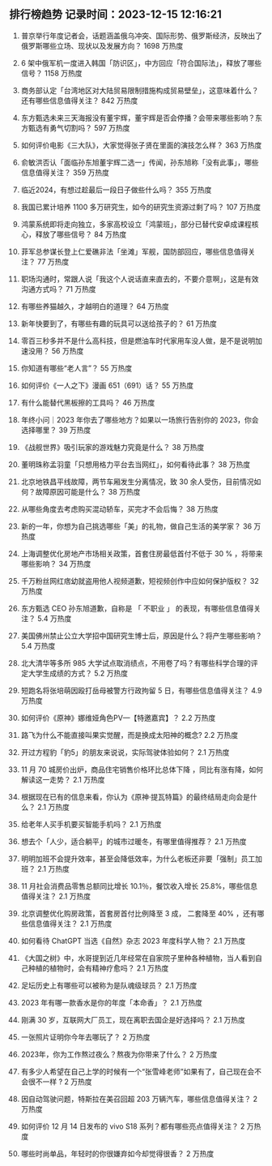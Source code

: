 
## 排行榜趋势 记录时间：2023-12-15 12:16:21
  
  1. 普京举行年度记者会，话题涵盖俄乌冲突、国际形势、俄罗斯经济，反映出了俄罗斯哪些立场、现状以及发展方向？ 1698 万热度
    
  2. 6 架中俄军机一度进入韩国「防识区」，中方回应「符合国际法」，释放了哪些信号？ 1158 万热度
    
  3. 商务部认定「台湾地区对大陆贸易限制措施构成贸易壁垒」，这意味着什么？还有哪些信息值得关注？ 842 万热度
    
  4. 东方甄选未来三天海报没有董宇辉，董宇辉是否会停播？会带来哪些影响？东方甄选有勇气切割吗？ 597 万热度
    
  5. 如何评价电影《三大队》，大家觉得张子贤在里面的演技怎么样？ 363 万热度
    
  6. 俞敏洪否认「面临孙东旭董宇辉二选一」传闻，孙东旭称「没有此事」，哪些信息值得关注？ 359 万热度
    
  7. 临近2024，有想过趁最后一段日子做些什么吗？ 355 万热度
    
  8. 我国已累计培养 1100 多万研究生，如今的研究生资源过剩了吗？ 107 万热度
    
  9. 鸿蒙系统即将走向独立，多家高校设立「鸿蒙班」，部分已替代安卓成课程核心，释放了哪些信号？ 84 万热度
    
  10. 菲军总参谋长登上仁爱礁非法「坐滩」军舰，国防部回应，哪些信息值得关注？ 77 万热度
    
  11. 职场沟通时，常跟人说「我这个人说话直来直去的，不要介意啊」，这是有效沟通方式吗？ 71 万热度
    
  12. 有哪些养猫越久，才越明白的道理？ 64 万热度
    
  13. 新年快要到了，有哪些有趣的玩具可以送给孩子的？ 61 万热度
    
  14. 零百三秒多并不是什么高科技，但是燃油车时代家用车没人做，是不是说明加速没用？ 56 万热度
    
  15. 你知道有哪些“老人言”？ 55 万热度
    
  16. 如何评价《一人之下》漫画 651（691）话？ 55 万热度
    
  17. 有什么能替代黑板擦的工具吗？ 46 万热度
    
  18. 年终小问｜2023 年你去了哪些地方？如果以一场旅行告别你的 2023，你会选择哪里？ 39 万热度
    
  19. 《战舰世界》吸引玩家的游戏魅力究竟是什么？ 38 万热度
    
  20. 董明珠称孟羽童「只想用格力平台去当网红」，如何看待此事？ 38 万热度
    
  21. 北京地铁昌平线故障，两节车厢发生分离情况，致 30 余人受伤，目前情况如何？故障原因可能是什么？ 38 万热度
    
  22. 从哪些角度去考虑购买混动轿车，买完才不会后悔？ 38 万热度
    
  23. 新的一年，你想为自己挑选哪些「美」的礼物，做自己生活的美学家？ 36 万热度
    
  24. 上海调整优化房地产市场相关政策，首套住房最低首付不低于 30 % ，将带来哪些影响？ 34 万热度
    
  25. 千万粉丝网红痞幼就盗用他人视频道歉，短视频创作中应如何保护版权？ 32 万热度
    
  26. 东方甄选  CEO  孙东旭道歉，自称是 「 不职业 」 的表现，有哪些信息值得关注？ 5.4 万热度
    
  27. 美国佛州禁止公立大学招中国研究生博士后，原因是什么？将产生哪些影响？ 5.4 万热度
    
  28. 北大清华等多所 985 大学试点取消绩点，不用卷了吗？有哪些科学合理的评定大学生成绩的方式？ 5.2 万热度
    
  29. 短跑名将张培萌因殴打岳母被警方行政拘留 5 日，有哪些信息值得关注？ 4.9 万热度
    
  30. 如何评价《原神》娜维娅角色PV—【特邀嘉宾】？ 2.2 万热度
    
  31. 路飞为什么不能直接叫果实觉醒，而是换成太阳神的概念? 2.2 万热度
    
  32. 开过方程豹「豹5」的朋友来说说，实际驾驶体验如何？ 2.1 万热度
    
  33. 11 月 70 城房价出炉，商品住宅销售价格环比总体下降 ，同比有涨有降，如何解读这一走势？ 2.1 万热度
    
  34. 根据现在已有的信息来看，你认为《原神·提瓦特篇》的最终结局走向会是什么？ 2.1 万热度
    
  35. 给老年人买手机要买智能手机吗？ 2.1 万热度
    
  36. 想去个「人少，适合躺平」的城市过暖冬，有哪里值得推荐？ 2.1 万热度
    
  37. 明明加班不会提升效率，甚至会降低效率，为什么老板还非要「强制」员工加班？ 2.1 万热度
    
  38. 11 月社会消费品零售总额同比增长 10.1％，餐饮收入增长 25.8%，哪些信息值得关注？ 2.1 万热度
    
  39. 北京调整优化购房政策，首套房首付比例降至 3 成， 二套降至 40% ，还有哪些信息值得关注？ 2.1 万热度
    
  40. 如何看待 ChatGPT 当选《自然》杂志 2023 年度科学人物？ 2.1 万热度
    
  41. 《大国之树》中，水哥提到近几年经常在自家院子里种各种植物，当人看到自己种植的植物时，会有精神疗愈吗？ 2.1 万热度
    
  42. 足坛历史上有哪些可以被称为是队魂级球员？ 2.1 万热度
    
  43. 2023 年有哪一款香水是你的年度「本命香」？ 2.1 万热度
    
  44. 刚满 30 岁，互联网大厂员工，现在离职去国企是好选择吗？ 2.1 万热度
    
  45. 一张照片证明你今年去哪玩了？ 2 万热度
    
  46. 2023年，你为工作熬过夜么？熬夜为你带来了什么？ 2 万热度
    
  47. 有多少人希望在自己上学的时候有一个“张雪峰老师”如果有了，自己现在会不会很不一样 ? 2 万热度
    
  48. 因自动驾驶问题，特斯拉在美召回超 203 万辆汽车，哪些信息值得关注？ 2 万热度
    
  49. 如何评价 12 月 14 日发布的 vivo S18 系列？都有哪些亮点值得关注？ 2 万热度
    
  50. 哪些时尚单品，年轻时的你很嫌弃如今却觉得很香？ 2 万热度
    